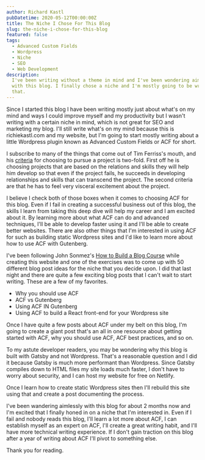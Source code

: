 ```yaml
---
author: Richard Kastl
pubDatetime: 2020-05-12T00:00:00Z
title: The Niche I Chose For This Blog
slug: the-niche-i-chose-for-this-blog
featured: false
tags:
  - Advanced Custom Fields
  - Wordpress
  - Niche
  - SEO
  - Web Development
description:
  I've been writing without a theme in mind and I've been wondering aimlessly
  with this blog. I finally chose a niche and I'm mostly going to be writing about
  that.
---
```


Since I started this blog I have been writing mostly just about what's on my mind and ways I could improve myself and my productivity but I wasn't writing with a certain niche in mind, which is not great for SEO and marketing my blog. I'll still write what's on my mind because this is richiekastl.com and my website, but I'm going to start mostly writing about a little Wordpress plugin known as Advanced Custom Fields or ACF for short.

I subscribe to many of the things that come out of Tim Ferriss's mouth, and his <a href="https://www.inc.com/candice-galek/1-question-tim-ferriss-asks-himself-when-choosing-between-projects.html" target="\_blank">criteria</a> for choosing to pursue a project is two-fold. First off he is choosing projects that are based on the relations and skills they will help him develop so that even if the project fails, he succeeds in developing relationships and skills that can transcend the project. The second criteria are that he has to feel very visceral excitement about the project.

I believe I check both of those boxes when it comes to choosing ACF for this blog. Even if I fail in creating a successful business out of this blog, the skills I learn from taking this deep dive will help my career and I am excited about it. By learning more about what ACF can do and advanced techniques, I'll be able to develop faster using it and I'll be able to create better websites. There are also other things that I'm interested in using ACF for such as building static Wordpress sites and I'd like to learn more about how to use ACF with Gutenberg.

I've been following John Sonmez's <a href="https://simpleprogrammer.com/lp/create-your-blog-1/" target="\_blank">How to Build a Blog Course</a> while creating this website and one of the exercises was to come up with 50 different blog post ideas for the niche that you decide upon. I did that last night and there are quite a few exciting blog posts that I can't wait to start writing. These are a few of my favorites.

- Why you should use ACF
- ACF vs Gutenberg
- Using ACF IN Gutenberg
- Using ACF to build a React front-end for your Wordpress site

Once I have quite a few posts about ACF under my belt on this blog, I'm going to create a giant post that's an all in one resource about getting started with ACF, why you should use ACF, ACF best practices, and so on.

To my astute developer readers, you may be wondering why this blog is built with Gatsby and not Wordpress. That's a reasonable question and I did it because Gatsby is much more performant than Wordpress. Since Gatsby compiles down to HTML files my site loads much faster, I don't have to worry about security, and I can host my website for free on Netlify.

Once I learn how to create static Wordpress sites then I'll rebuild this site using that and create a post documenting the process.

I've been wandering aimlessly with this blog for about 2 months now and I'm excited that I finally honed in on a niche that I'm interested in. Even if I fail and nobody reads this blog, I'll learn a lot more about ACF, I can establish myself as an expert on ACF, I'll create a great writing habit, and I'll have more technical writing experience. If I don't gain traction on this blog after a year of writing about ACF I'll pivot to something else.

Thank you for reading.
